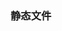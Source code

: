 ### 静态文件

<!-- Fusion design

Prefix: /api/v1/

- block
   - block/${id}
   - blocks?miner=[xxx]

- address
  - address/{id}/balances
  - address/{id}/tickets
  - adress/{id}/blocks
  - address/{id}/transaction(s?)

- transaction(s?)
   - transaction/{id}
   - transition(s?)
   - transactions?address=[xxx]

- token
  - token/${id}/holders
  - token/${id}/information
  - token/${id}/transaction

- fsnprice -->